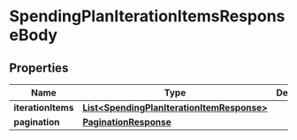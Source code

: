 

# SpendingPlanIterationItemsResponseBody


## Properties

| Name | Type | Description | Notes |
|------------ | ------------- | ------------- | -------------|
|**iterationItems** | [**List&lt;SpendingPlanIterationItemResponse&gt;**](SpendingPlanIterationItemResponse.md) |  |  [optional] |
|**pagination** | [**PaginationResponse**](PaginationResponse.md) |  |  [optional] |



